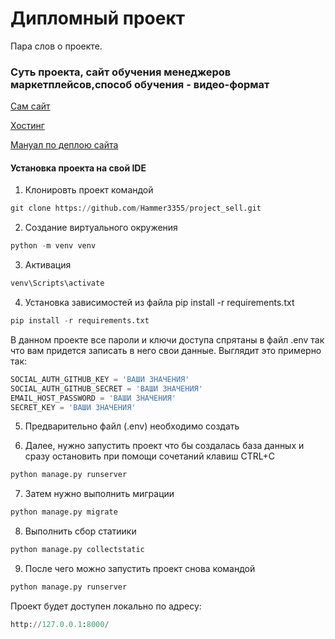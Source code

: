 # Дипломный проект

Пара слов о проекте.

### Суть проекта, сайт обучения менеджеров маркетплейсов,способ обучения - видео-формат

[Сам  сайт](https://sellmen.ru/)

[Хостинг](https://hosting.timeweb.ru/)

[Мануал по деплою сайта](https://timeweb.com/ru/docs/virtualnyj-hosting/prilozheniya-i-frejmvorki/django/)


#### Установка проекта на свой IDE

1. Клонировть проект командой
``` python
git clone https://github.com/Hammer3355/project_sell.git
```
2. Создание виртуального окружения
``` python
python -m venv venv
```
3. Активация
``` python
venv\Scripts\activate
```
4. Установка зависимостей из файла pip install -r requirements.txt
``` python
pip install -r requirements.txt
```
В данном проекте все пароли и ключи доступа спрятаны в файл .env
так что вам придется записать в него свои данные. Выглядит это примерно так:
``` python
SOCIAL_AUTH_GITHUB_KEY = 'ВАШИ ЗНАЧЕНИЯ'
SOCIAL_AUTH_GITHUB_SECRET = 'ВАШИ ЗНАЧЕНИЯ'
EMAIL_HOST_PASSWORD = 'ВАШИ ЗНАЧЕНИЯ'
SECRET_KEY = 'ВАШИ ЗНАЧЕНИЯ'
```
5. Предварительно файл (.env) необходимо создать

6. Далее, нужно запустить проект что бы создалась база данных и сразу остановить при 
помощи сочетаний клавиш CTRL+C
``` python
python manage.py runserver
```
7. Затем нужно выполнить миграции
``` python
python manage.py migrate
```
8. Выполнить сбор статиики
``` python
python manage.py collectstatic
```
9. После чего можно запустить проект снова командой
``` python
python manage.py runserver
```
Проект будет доступен локально по адресу:
``` python
http://127.0.0.1:8000/
```